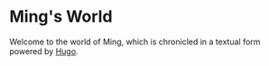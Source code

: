 # Ming's World
Welcome to the world of Ming, which is chronicled in a textual form powered by [Hugo](https://github.com/gohugoio/hugo).
